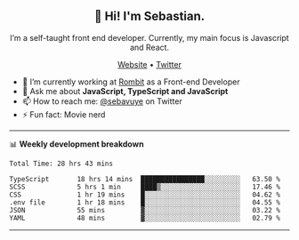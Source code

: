 <h2 align="center">👋 Hi! I'm Sebastian.</h2>
<p align="center">I’m a self-taught front end developer. Currently, my main focus is Javascript and React.</p>
<p align="center">
  <a href="https://sebastianvuye.be">Website</a> •
  <a href="https://twitter.com/sebavuye">Twitter</a>
</p>


- 🔭 I’m currently working at [Rombit](https://rombit.com/) as a Front-end Developer
- 💬 Ask me about **JavaScript, TypeScript and JavaScript**
- 📫 How to reach me: [@sebavuye](https://twitter.com/sebavuye) on Twitter
- ⚡ Fun fact: Movie nerd

-------

📊 **Weekly development breakdown**

<!--START_SECTION:waka-->

```text
Total Time: 28 hrs 43 mins

TypeScript       18 hrs 14 mins  ████████████████░░░░░░░░░   63.50 %
SCSS             5 hrs 1 min     ████▒░░░░░░░░░░░░░░░░░░░░   17.46 %
CSS              1 hr 19 mins    █░░░░░░░░░░░░░░░░░░░░░░░░   04.62 %
.env file        1 hr 18 mins    █░░░░░░░░░░░░░░░░░░░░░░░░   04.55 %
JSON             55 mins         ▓░░░░░░░░░░░░░░░░░░░░░░░░   03.22 %
YAML             48 mins         ▓░░░░░░░░░░░░░░░░░░░░░░░░   02.79 %
```

<!--END_SECTION:waka-->
-------
